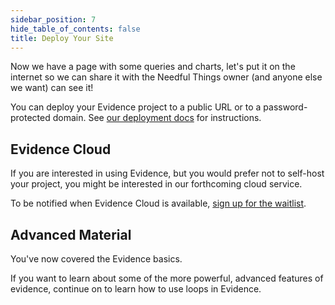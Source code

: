 ```yaml
---
sidebar_position: 7
hide_table_of_contents: false
title: Deploy Your Site
---
```


Now we have a page with some queries and charts, let's put it on the internet so we can share it with the Needful Things owner (and anyone else we want) can see it!

You can deploy your Evidence project to a public URL or to a password-protected domain. See [our deployment docs](/deployment/deployment-overview) for instructions.

## Evidence Cloud 

If you are interested in using Evidence, but you would prefer not to self-host your project, you might be interested in our forthcoming cloud service.

To be notified when Evidence Cloud is available, [sign up for the waitlist](https://du3tapwtcbi.typeform.com/to/kwp7ZD3q). 


## Advanced Material

You've now covered the Evidence basics. 

If you want to learn about some of the more powerful, advanced features of evidence, continue on to learn how to use loops in Evidence.